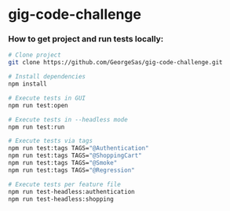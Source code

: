 # gig-code-challenge


### How to get project and run tests locally:

```sh
# Clone project
git clone https://github.com/GeorgeSas/gig-code-challenge.git
```

```sh
# Install dependencies
npm install
```

```sh
# Execute tests in GUI
npm run test:open
```

```sh
# Execute tests in --headless mode
npm run test:run
```

```sh
# Execute tests via tags
npm run test:tags TAGS="@Authentication" 
npm run test:tags TAGS="@ShoppingCart" 
npm run test:tags TAGS="@Smoke" 
npm run test:tags TAGS="@Regression" 
```

```sh
# Execute tests per feature file
npm run test-headless:authentication
npm run test-headless:shopping
```
